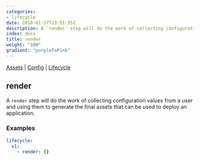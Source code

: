 ```yaml
---
categories:
- lifecycle
date: 2018-01-17T23:51:55Z
description: A `render` step will do the work of collecting configuration values from a user and using them to generate the final assets that can be used to deploy an application.
index: docs
title: render
weight: "100"
gradient: "purpleToPink"
---
```


[Assets](/reference/assets/overview) | [Config](/reference/config/overview) | [Lifecycle](/referenc/lifecycle/overview)

## render

A `render` step will do the work of collecting configuration values from a user and using them to generate the final assets that can be used to deploy an application.




### Examples

```yaml
lifecycle:
  v1:
    - render: {}
```
